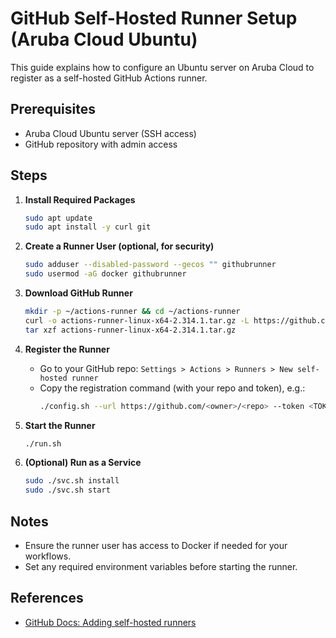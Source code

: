 # GitHub Self-Hosted Runner Setup (Aruba Cloud Ubuntu)

This guide explains how to configure an Ubuntu server on Aruba Cloud to register as a self-hosted GitHub Actions runner.

## Prerequisites

- Aruba Cloud Ubuntu server (SSH access)
- GitHub repository with admin access

## Steps

1. **Install Required Packages**
   ```bash
   sudo apt update
   sudo apt install -y curl git
   ```

2. **Create a Runner User (optional, for security)**
   ```bash
   sudo adduser --disabled-password --gecos "" githubrunner
   sudo usermod -aG docker githubrunner
   ```

3. **Download GitHub Runner**
   ```bash
   mkdir -p ~/actions-runner && cd ~/actions-runner
   curl -o actions-runner-linux-x64-2.314.1.tar.gz -L https://github.com/actions/runner/releases/download/v2.314.1/actions-runner-linux-x64-2.314.1.tar.gz
   tar xzf actions-runner-linux-x64-2.314.1.tar.gz
   ```

4. **Register the Runner**
   - Go to your GitHub repo: `Settings > Actions > Runners > New self-hosted runner`
   - Copy the registration command (with your repo and token), e.g.:
     ```bash
     ./config.sh --url https://github.com/<owner>/<repo> --token <TOKEN>
     ```

5. **Start the Runner**
   ```bash
   ./run.sh
   ```

6. **(Optional) Run as a Service**
   ```bash
   sudo ./svc.sh install
   sudo ./svc.sh start
   ```

## Notes

- Ensure the runner user has access to Docker if needed for your workflows.
- Set any required environment variables before starting the runner.

## References

- [GitHub Docs: Adding self-hosted runners](https://docs.github.com/en/actions/hosting-your-own-runners/adding-self-hosted-runners)
